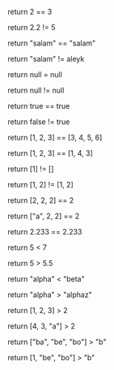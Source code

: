 return 2 == 3

return 2.2 != 5

return "salam" == "salam"

return "salam" != aleyk

return null = null

return null != null

return true == true

return false != true

return [1, 2, 3] == [3, 4, 5, 6]

return [1, 2, 3] == [1, 4, 3]

return [1] != []

return [1, 2] != [1, 2]

return [2, 2, 2] == 2

return ["a", 2, 2] == 2


return 2.233 == 2.233

return 5 < 7

return 5 > 5.5

return "alpha" < "beta"

return "alpha" > "alphaz"

return [1, 2, 3] > 2

return [4, 3, "a"] > 2

return ["ba", "be", "bo"] > "b"

return [1, "be", "bo"] > "b"



